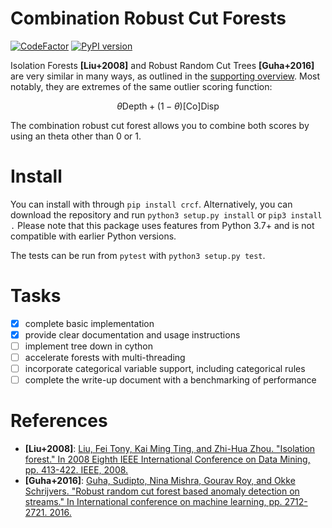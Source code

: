 # Combination Robust Cut Forests
[![CodeFactor](https://www.codefactor.io/repository/github/jmbhughes/crcf/badge)](https://www.codefactor.io/repository/github/jmbhughes/crcf)
[![PyPI version](https://badge.fury.io/py/crcf.svg)](https://badge.fury.io/py/crcf)

Isolation Forests **[Liu+2008]** and Robust Random Cut Trees **[Guha+2016]** are very similar in many ways, 
as outlined in the [supporting overview](overview.pdf). Most notably, they are extremes
of the same outlier scoring function: 

$$\theta \textrm{Depth} + (1 - \theta) \textrm{[Co]Disp}$$ 

The combination robust cut forest allows you to combine both scores by using an theta other than 0 or 1. 

# Install
You can install with through `pip install crcf`. Alternatively, you can download the repository and run 
`python3 setup.py install` or `pip3 install .` Please note that this package uses features from Python 3.7+
and is not compatible with earlier Python versions. 

The tests can be run from `pytest` with `python3 setup.py test`.

# Tasks
- [X] complete basic implementation
- [X] provide clear documentation and usage instructions
- [ ] implement tree down in cython
- [ ] accelerate forests with multi-threading
- [ ] incorporate categorical variable support, including categorical rules
- [ ] complete the write-up document with a benchmarking of performance

# References
- **[Liu+2008]**: [Liu, Fei Tony, Kai Ming Ting, and Zhi-Hua Zhou. 
"Isolation forest." In 2008 Eighth IEEE International Conference on Data Mining, 
pp. 413-422. IEEE, 2008.](https://cs.nju.edu.cn/zhouzh/zhouzh.files/publication/icdm08b.pdf?q=isolation-forest)
- **[Guha+2016]**: [Guha, Sudipto, Nina Mishra, Gourav Roy, and Okke Schrijvers. 
"Robust random cut forest based anomaly detection on streams." 
In International conference on machine learning, pp. 2712-2721. 2016.](http://proceedings.mlr.press/v48/guha16.pdf)
